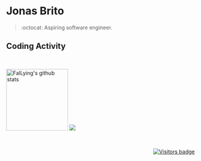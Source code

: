 
# Jonas Brito

> :octocat: Aspiring software engineer.

## Coding Activity

<br/>

<p>
  <img height="165" src="https://github-readme-stats.vercel.app/api?username=FalLying&show_icons=true&theme=dracula" alt="FalLying's github stats" />
  <img src="https://github-readme-stats.vercel.app/api/top-langs/?username=fallying&layout=compact&theme=dracula" />
</p>

<br/>

<p align="right">
  <a href="https://badges.pufler.dev">
      <img src="https://badges.pufler.dev/visits/fallying/fallying" alt="Visitors badge" />
   </a>
</p>
